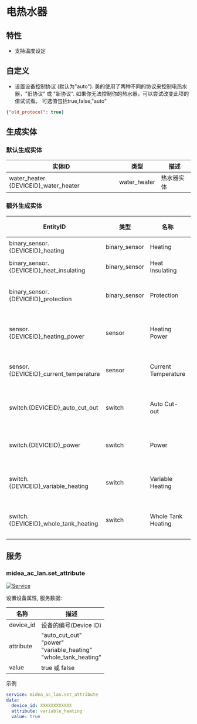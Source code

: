 # 电热水器

## 特性

- 支持温度设定

## 自定义

- 设置设备控制协议 (默认为"auto").
美的使用了两种不同的协议来控制电热水器，"旧协议" 或 "新协议".
如果你无法控制你的热水器，可以尝试改变此项的值试试看。
可选值包括true,false,"auto"

```json
{"old_protocol": true}
```

## 生成实体

### 默认生成实体

| 实体ID                                 | 类型           | 描述    |
|--------------------------------------|--------------|-------|
| water_heater.{DEVICEID}_water_heater | water_heater | 热水器实体 |

### 额外生成实体

| EntityID                                 | 类型            | 名称                  | 描述   |
|------------------------------------------|---------------|---------------------|------|
| binary_sensor.{DEVICEID}_heating         | binary_sensor | Heating             | 加热   |
| binary_sensor.{DEVICEID}_heat_insulating | binary_sensor | Heat Insulating     | 保温   |
| binary_sensor.{DEVICEID}_protection      | binary_sensor | Protection          | 安全防护 |
| sensor.{DEVICEID}_heating_power          | sensor        | Heating Power       | 加热功率 |
| sensor.{DEVICEID}_current_temperature    | sensor        | Current Temperature | 当前温度 |
| switch.{DEVICEID}_auto_cut_out           | switch        | Auto Cut-out        | 出水断电 |
| switch.{DEVICEID}_power                  | switch        | Power               | 电源开关 |
| switch.{DEVICEID}_variable_heating       | switch        | Variable Heating    | 变频加热 |
| switch.{DEVICEID}_whole_tank_heating     | switch        | Whole Tank Heating  | 全胆速热 |

## 服务

### midea_ac_lan.set_attribute

[![Service](https://my.home-assistant.io/badges/developer_call_service.svg)](https://my.home-assistant.io/redirect/developer_call_service/?service=midea_ac_lan.set_attribute)

设置设备属性, 服务数据:

| 名称        | 描述                                                                           |
|-----------|------------------------------------------------------------------------------|
| device_id | 设备的编号(Device ID)                                                             |
| attribute | "auto_cut_out"<br />"power"<br />"variable_heating"<br/>"whole_tank_heating" |
| value     | true 或 false                                                                 |

示例

```yaml
service: midea_ac_lan.set_attribute
data:
  device_id: XXXXXXXXXXXX
  attribute: variable_heating
  value: true
```
